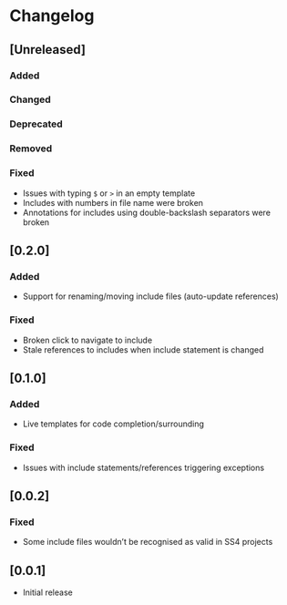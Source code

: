 # Changelog

## [Unreleased]
### Added

### Changed

### Deprecated

### Removed

### Fixed
- Issues with typing `$` or `>` in an empty template
- Includes with numbers in file name were broken
- Annotations for includes using double-backslash separators were broken

## [0.2.0]
### Added
- Support for renaming/moving include files (auto-update references)

### Fixed
- Broken click to navigate to include
- Stale references to includes when include statement is changed

## [0.1.0]
### Added
- Live templates for code completion/surrounding

### Fixed
- Issues with include statements/references triggering exceptions
## [0.0.2]

### Fixed
- Some include files wouldn’t be recognised as valid in SS4 projects

## [0.0.1]

- Initial release
